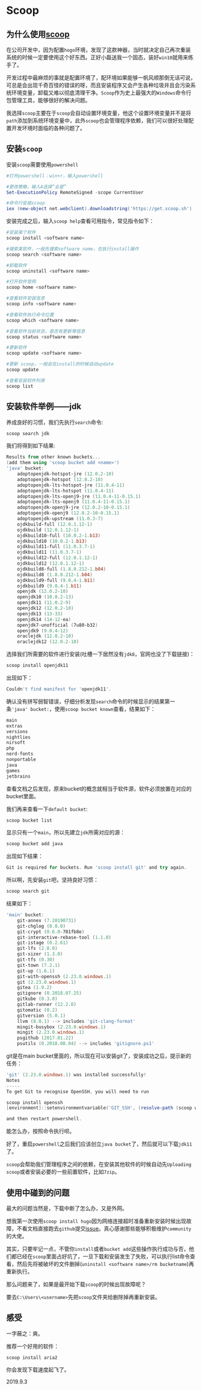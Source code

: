# Scoop

## 为什么使用[scoop](https://scoop.sh/)

在公司开发中，因为配置`hogo`环境，发现了这款神器，当时就决定自己再次重装系统的时候一定要使用这个好东西。正好小磊送我一个固态，装好`win10`就用来练手了。

开发过程中最麻烦的事就是配置环境了，配环境如果能够一帆风顺那倒无话可说，可总是会出现千奇百怪的错误的呀，而且安装程序又会产生各种垃圾并且会污染系统环境变量，卸载又难以彻底清理干净。`Scoop`作为史上最强大的`Windows`命令行包管理工具，能够很好的解决问题。

我选择`scoop`主要在于`scoop`会自动设置环境变量，他这个设置环境变量并不是将`path`添加到系统环境变量中，此外`scoop`也会管理程序依赖，我们可以很好处理配置开发环境时面临的各种问题了。




## 安装`scoop`

安装`scoop`需要使用`powershell`

```powershell
#打开powershell：win+r，输入powershell

#更改策略，输入A选择“全是”
Set-ExecutionPolicy RemoteSigned -scope CurrentUser

#命令行安装scoop 
iex (new-object net.webclient).downloadstring('https://get.scoop.sh')
```
安装完成之后，输入`scoop help`查看可用指令，常见指令如下：

```powershell
#安装某个软件
scoop install <software name>

#搜索某软件，一般先搜索software name，在执行install操作
scoop search <software name>

#卸载软件
scoop uninstall <software name>

#打开软件官网
scoop home <software name>

#查看软件安装信息
scoop info <software name>

#查看软件执行命令位置
scoop which <software name>

#查看软件当前状态，是否有更新等信息
scoop status <software name>

#更新软件
scoop update <software name>

#更新 scoop，一般会在install的时候自动update
scoop update

#查看安装软件列表
scoop list
```

## 安装软件举例——jdk

养成良好的习惯，我们先执行`search`命令:

```powershell
scoop search jdk
```

我们将得到如下结果:
```powershell
Results from other known buckets...
(add them using 'scoop bucket add <name>')
'java' bucket:
    adoptopenjdk-hotspot-jre (12.0.2-10)
    adoptopenjdk-hotspot (12.0.2-10)
    adoptopenjdk-lts-hotspot-jre (11.0.4-11)
    adoptopenjdk-lts-hotspot (11.0.4-11)
    adoptopenjdk-lts-openj9-jre (11.0.4-11-0.15.1)
    adoptopenjdk-lts-openj9 (11.0.4-11-0.15.1)
    adoptopenjdk-openj9-jre (12.0.2-10-0.15.1)
    adoptopenjdk-openj9 (12.0.2-10-0.15.1)
    adoptopenjdk-upstream (11.0.3-7)
    ojdkbuild-full (12.0.1.12-1)
    ojdkbuild (12.0.1.12-1)
    ojdkbuild10-full (10.0.2-1.b13)
    ojdkbuild10 (10.0.2-1.b13)
    ojdkbuild11-full (11.0.3.7-1)
    ojdkbuild11 (11.0.3.7-1)
    ojdkbuild12-full (12.0.1.12-1)
    ojdkbuild12 (12.0.1.12-1)
    ojdkbuild8-full (1.8.0.212-1.b04)
    ojdkbuild8 (1.8.0.212-1.b04)
    ojdkbuild9-full (9.0.4-1.b11)
    ojdkbuild9 (9.0.4-1.b11)
    openjdk (12.0.2-10)
    openjdk10 (10.0.2-13)
    openjdk11 (11.0.2-9)
    openjdk12 (12.0.2-10)
    openjdk13 (13-33)
    openjdk14 (14-12-ea)
    openjdk7-unofficial (7u80-b32)
    openjdk9 (9.0.4-12)
    oraclejdk (12.0.2-10)
    oraclejdk12 (12.0.2-10)
```
选择我们所需要的软件进行安装(吐槽一下居然没有`jdk8`，官网也没了下载链接)：

```powershell
scoop install openjdk11
```

出现如下：

```powershell
Couldn't find manifest for 'openjdk11'.
```
确认没有拼写弱智错误，仔细分析发现`search`命令的时候显示的结果第一条`'java' bucket:`，使用`scoop bucket known`查看，结果如下：

```powershell
main
extras
versions
nightlies
nirsoft
php
nerd-fonts
nonportable
java
games
jetbrains
```

查看文档之后发现，原来bucket的概念就相当于软件源，软件必须放置在对应的bucket里面。

我们再来查看一下`default bucket`:

```powershell
scoop bucket list
```

显示只有一个`main`，所以先建立`jdk`所需对应的源：

```powershell
scoop bucket add java
```

出现如下结果：

```powershell
Git is required for buckets. Run 'scoop install git' and try again.
```
所以啊，先安装`git`吧，坚持良好习惯：

```powershell
scoop search git
```

结果如下：

```powershell
'main' bucket:
    git-annex (7.20190731)
    git-chglog (0.8.0)
    git-crypt (0.6.0-701fb8e)
    git-interactive-rebase-tool (1.1.0)
    git-istage (0.2.61)
    git-lfs (2.8.0)
    git-sizer (1.3.0)
    git-tfs (0.30)
    git-town (7.2.1)
    git-up (1.6.1)
    git-with-openssh (2.23.0.windows.1)
    git (2.23.0.windows.1)
    gitea (1.9.2)
    gitignore (0.2018.07.25)
    gitkube (0.3.0)
    gitlab-runner (12.2.0)
    gitomatic (0.2)
    gitversion (5.0.1)
    llvm (8.0.1) --> includes 'git-clang-format'
    mingit-busybox (2.23.0.windows.1)
    mingit (2.23.0.windows.1)
    psgithub (2017.01.22)
    psutils (0.2018.08.04) --> includes 'gitignore.ps1'
```

git是在main bucket里面的，所以现在可以安装git了，安装成功之后，提示新的任务：
```powershell
'git' (2.23.0.windows.1) was installed successfully!
Notes
-----
To get Git to recognise OpenSSH, you will need to run

scoop install openssh
[environment]::setenvironmentvariable('GIT_SSH', (resolve-path (scoop which ssh)), 'USER')

and then restart powershell.
```
能怎么办，按照命令执行呗。

好了，重启`powershell`之后我们应该创立`java bucket`了，然后就可以下载`jdk11`了。

`scoop`会帮助我们管理程序之间的依赖，在安装其他软件的时候自动先`Uploading scoop`或者安装必要的一些前置软件，比如`7zip`。

## 使用中碰到的问题

最大的问题当然是，下载中断了怎么办，又是外网。

想我第一次使用`scoop install hugo`因为网络连接超时准备重新安装时候出现故障，不看文档直接跑去`github`提交[issue](https://github.com/lukesampson/scoop/issues/3560)。真心感谢那些能够积极维护`community`的大佬。

其实，只要牢记一点，不管你`install`或者`bucket add`这些操作执行成功与否，他们都已经在`scoop`里面占好坑了，一旦下载和安装发生了失败，可以执行list命令查看，然后先将被破坏的文件删掉(`uninstall <software name>/rm bucketname`)再重新执行。

那么问题来了，如果是最开始下载`scoop`的时候出现故障呢？

要去`C:\Users\<username>`先把`scoop`文件夹给删除掉再重新安装。

## 感受

一字蔽之：爽。

推荐一个好用的软件：

```
scoop install aria2
```

你会发现下载速度起飞了。

2019.9.3

